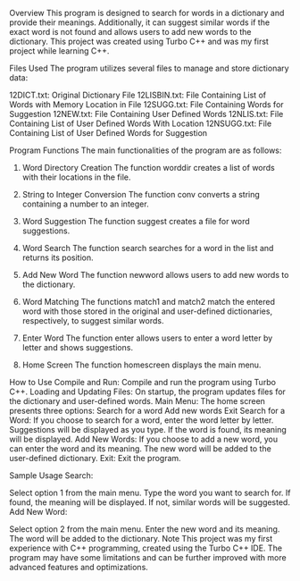Overview
This program is designed to search for words in a dictionary and provide their meanings. Additionally, it can suggest similar words if the exact word is not found and allows users to add new words to the dictionary. This project was created using Turbo C++ and was my first project while learning C++.

Files Used
The program utilizes several files to manage and store dictionary data:

12DICT.txt: Original Dictionary File
12LISBIN.txt: File Containing List of Words with Memory Location in File
12SUGG.txt: File Containing Words for Suggestion
12NEW.txt: File Containing User Defined Words
12NLIS.txt: File Containing List of User Defined Words With Location
12NSUGG.txt: File Containing List of User Defined Words for Suggestion

Program Functions
The main functionalities of the program are as follows:

1. Word Directory Creation
The function worddir creates a list of words with their locations in the file.

2. String to Integer Conversion
The function conv converts a string containing a number to an integer.

3. Word Suggestion
The function suggest creates a file for word suggestions.

4. Word Search
The function search searches for a word in the list and returns its position.

5. Add New Word
The function newword allows users to add new words to the dictionary.

6. Word Matching
The functions match1 and match2 match the entered word with those stored in the original and user-defined dictionaries, respectively, to suggest similar words.

7. Enter Word
The function enter allows users to enter a word letter by letter and shows suggestions.

8. Home Screen
The function homescreen displays the main menu.

How to Use
Compile and Run: Compile and run the program using Turbo C++.
Loading and Updating Files: On startup, the program updates files for the dictionary and user-defined words.
Main Menu: The home screen presents three options:
Search for a word
Add new words
Exit
Search for a Word: If you choose to search for a word, enter the word letter by letter. Suggestions will be displayed as you type. If the word is found, its meaning will be displayed.
Add New Words: If you choose to add a new word, you can enter the word and its meaning. The new word will be added to the user-defined dictionary.
Exit: Exit the program.

Sample Usage
Search:

Select option 1 from the main menu.
Type the word you want to search for.
If found, the meaning will be displayed. If not, similar words will be suggested.
Add New Word:

Select option 2 from the main menu.
Enter the new word and its meaning.
The word will be added to the dictionary.
Note
This project was my first experience with C++ programming, created using the Turbo C++ IDE. The program may have some limitations and can be further improved with more advanced features and optimizations.
